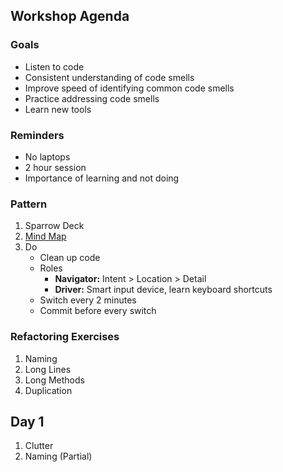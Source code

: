 ## Workshop Agenda

### Goals
* Listen to code
* Consistent understanding of code smells
* Improve speed of identifying common code smells
* Practice addressing code smells
* Learn new tools

### Reminders
* No laptops
* 2 hour session
* Importance of learning and not doing

### Pattern
1. Sparrow Deck
1. [Mind Map](https://drive.mindmup.com/map/1nyxPc5KaAP_rBcWAOwdH-BHoJVnFv55x)
1. Do
    * Clean up code
    * Roles
        * **Navigator:** Intent > Location > Detail
        * **Driver:** Smart input device, learn keyboard shortcuts
    * Switch every 2 minutes
    * Commit before every switch

### Refactoring Exercises
1. Naming
1. Long Lines
1. Long Methods
1. Duplication
    
## Day 1
1. Clutter
1. Naming (Partial)